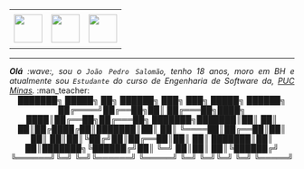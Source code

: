 
<div align="center">
<table>
<tr>
 <td align="center" colspan="11"></td>
</tr> 
<tr>
<td><a href="https://github.com/salomao07" target="_blank"><img src="https://github.com/joaopauloaramuni/joaopauloaramuni/blob/main/img/github.png?raw=true" width="50px" height="50px"/></a>
</td>
<td><a href="https://www.instagram.com/salomaozn/" target="_blank"><img src="https://github.com/joaopauloaramuni/joaopauloaramuni/blob/main/img/insta.png?raw=true" width="50px" height="50px"/></a>
</td>
<td><a href="https://www.linkedin.com/in/joaopedrosalomao20/" target="_blank"><img src="https://github.com/joaopauloaramuni/joaopauloaramuni/blob/main/img/linkedin.png?raw=true" width="50px" height="50px"/></a>
</td>
</tr>
<tr>
 <td align="center" colspan="11"></td>
</tr> 
</table>
<div align="center">

<hr>
<div>
<div align="justify">
<i><b>Olá</b> :wave:, sou o <code>João Pedro Salomão</code>, tenho 18 anos, moro em BH e atualmente sou <code>Estudante</code> do curso de Engenharia de Software da, <a href="https://www.pucminas.br/" target="_blank">PUC Minas</a>.</i> :man_teacher:<br />
</div>

<div align="center">
 ███████╗ █████╗ ██╗      ██████╗ ███╗   ███╗ █████╗  ██████╗ 
██╔════╝██╔══██╗██║     ██╔═══██╗████╗ ████║██╔══██╗██╔═══██╗
███████╗███████║██║     ██║   ██║██╔████╔██║███████║██║   ██║
╚════██║██╔══██║██║     ██║   ██║██║╚██╔╝██║██╔══██║██║   ██║
███████║██║  ██║███████╗╚██████╔╝██║ ╚═╝ ██║██║  ██║╚██████╔╝
╚══════╝╚═╝  ╚═╝╚══════╝ ╚═════╝ ╚═╝     ╚═╝╚═╝  ╚═╝ ╚═════╝ 

</div>
